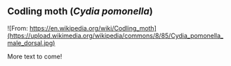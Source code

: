 ## Codling moth (*Cydia pomonella*)
![From: https://en.wikipedia.org/wiki/Codling_moth](https://upload.wikimedia.org/wikipedia/commons/8/85/Cydia_pomonella_male_dorsal.jpg)

More text to come!
<!--stackedit_data:
eyJoaXN0b3J5IjpbLTIxMTQ5MzExNjIsNTQ1MDI5MzgyXX0=
-->